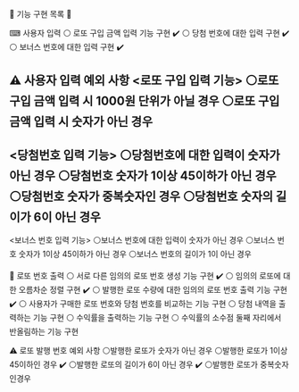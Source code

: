 🎱 기능 구현 목록 🎱

⌨ 사용자 입력
⚪ 로또 구입 금액 입력 기능 구현 ✔️
⚪ 당첨 번호에 대한 입력 구현 ✔️
⚪ 보너스 번호에 대한 입력 구현 ✔️

⚠ 사용자 입력 예외 사항
<로또 구입 입력 기능>
⚪로또 구입 금액 입력 시 1000원 단위가 아닐 경우
⚪로또 구입 금액 입력 시 숫자가 아닌 경우
-----------------------------------------------
<당첨번호 입력 기능>
⚪당첨번호에 대한 입력이 숫자가 아닌 경우
⚪당첨번호 숫자가 1이상 45이하가 아닌 경우
⚪당첨번호 숫자가 중복숫자인 경우
⚪당첨번호 숫자의 길이가 6이 아닌 경우
-----------------------------------------------
<보너스 번호 입력 기능>
⚪보너스 번호에 대한 입력이 숫자가 아닌 경우
⚪보너스 번호 숫자가 1이상 45이하가 아닌 경우
⚪보너스 번호의 길이가 1이 아닌 경우

🔢 로또 번호 출력
⚪ 서로 다른 임의의 로또 번호 생성 기능 구현 ✔️
⚪ 임의의 로또에 대한 오름차순 정렬 구현 ✔️
⚪ 발행한 로또 수량에 대한 임의의 로또 번호 출력 기능 구현 ✔️
⚪ 사용자가 구매한 로또 번호와 당첨 번호를 비교하는 기능 구현
⚪ 당첨 내역을 출력하는 기능 구현
⚪ 수익률을 출력하는 기능 구현
⚪ 수익률의 소수점 둘째 자리에서 반올림하는 기능 구현

⚠ 로또 발행 번호 예외 사항
⚪발행한 로또가 숫자가 아닌 경우 
⚪발행한 로또가 1이상 45이하인 경우 ✔️
⚪발행한 로또의 길이가 6이 아닌 경우 ✔️
⚪발행한 로또가 중복숫자인경우